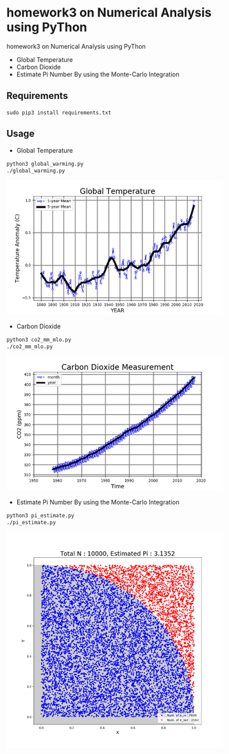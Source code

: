# homework3 on Numerical Analysis using PyThon
homework3 on Numerical Analysis using PyThon

* Global Temperature
* Carbon Dioxide
* Estimate Pi Number By using the Monte-Carlo Integration

## Requirements

```
sudo pip3 install requirements.txt
```
## Usage
* Global Temperature
```
python3 global_warming.py
./global_warming.py
```
![](./assets/images/global_warming.png)
* Carbon Dioxide
```
python3 co2_mm_mlo.py
./co2_mm_mlo.py
```
![](./assets/images/co2_mm_mlo.png)
* Estimate Pi Number By using the Monte-Carlo Integration
```
python3 pi_estimate.py
./pi_estimate.py
```
![](./assets/images/pi_estimate.png)
